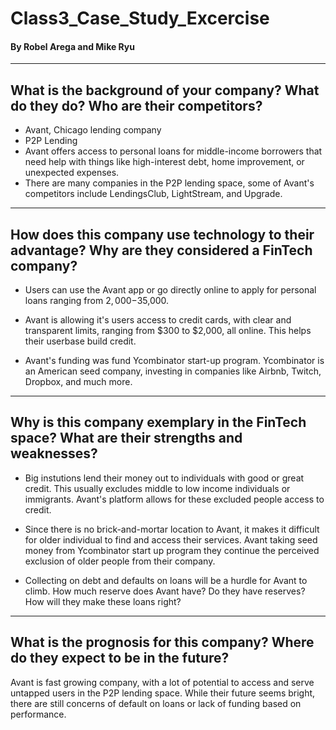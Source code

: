 # Class3_Case_Study_Excercise

#### By Robel Arega and Mike Ryu

---

## What is the background of your company? What do they do? Who are their competitors?

- Avant, Chicago lending company
- P2P Lending
- Avant offers access to personal loans for middle-income borrowers that need help with things like high-interest debt, home improvement, or unexpected expenses.
- There are many companies in the P2P lending space, some of Avant's competitors include LendingsClub, LightStream, and Upgrade.

---

## How does this company use technology to their advantage? Why are they considered a FinTech company?

- Users can use the Avant app or go directly online to apply for personal loans ranging from $2,000-$35,000.
- Avant is allowing it's users access to credit cards, with clear and transparent limits, ranging from $300 to $2,000, all online. This helps their userbase build credit.

- Avant's funding was fund Ycombinator start-up program. Ycombinator is an American seed company, investing in companies like Airbnb, Twitch, Dropbox, and much more.

---

## Why is this company exemplary in the FinTech space? What are their strengths and weaknesses?

- Big instutions lend their money out to individuals with good or great credit. This usually excludes middle to low income individuals or immigrants. Avant's platform allows for these excluded people access to credit.

- Since there is no brick-and-mortar location to Avant, it makes it difficult for older individual to find and access their services. Avant taking seed money from Ycombinator start up program they continue the perceived exclusion of older people from their company.

- Collecting on debt and defaults on loans will be a hurdle for Avant to climb. How much reserve does Avant have? Do they have reserves? How will they make these loans right?

---

## What is the prognosis for this company? Where do they expect to be in the future?

Avant is fast growing company, with a lot of potential to access and serve untapped users in the P2P lending space. While their future seems bright, there are still concerns of default on loans or lack of funding based on performance.
